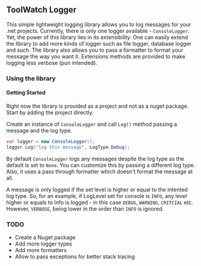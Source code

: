 ## ToolWatch Logger

This simple lightweight logging library allows you to log messages for your .net projects. Currently, there is only one logger available - `ConsoleLogger`. Yet, the power of this library lies in its extensibility. One can easily extend the library to add more kinds of logger such as file logger, database logger and such. The library also allows you to pass a formatter to format your message the way you want it. Extensions methods are provided to make logging less verbose (pun intended).

### Using the library

#### Getting Started
Right now the library is provided as a project and not as a nuget package. Start by adding the project directly.

Create an instance of `ConsoleLogger` and call `Log()` method passing a message and the log type.
```cs
var logger = new ConsoleLogger();
logger.Log("log this message", LogType.Debug);
```

By default `ConsoleLogger` logs any messages despite the log type as the default is set to `None`.
You can customize this by passing a different log type. Also, it uses a pass through formatter which doesn't format the message at all.

A message is only logged if the set level is higher or equal to the intented log type. So, for an example, if LogLevel set for console is `INFO`, any level higher or equals to Info is logged - in this case `DEBUG`, `WARNING`, `CRITCIAL` etc. However, `VERBOSE`, being lower in the order than `INFO` is ignored.

### TODO
* Create a Nuget package
* Add more logger types
* Add more formatters
* Allow to pass exceptions for better stack tracing

